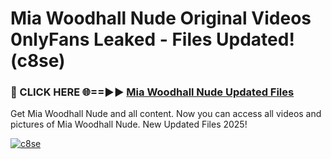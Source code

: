# Mia Woodhall Nude Original Videos 0nlyFans Leaked - Files Updated! (c8se)

<h3>🔴 CLICK HERE 🌐==►► <a href="https://tinyurl.com/52m3yx9h" rel="nofollow">Mia Woodhall Nude Updated Files</a></h3>

Get Mia Woodhall Nude and all content. Now you can access all videos and pictures of Mia Woodhall Nude. New Updated Files 2025!

[![c8se](https://i.imgur.com/TnHtlc8.gif)](https://tinyurl.com/52m3yx9h)

